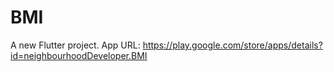 # BMI

A new Flutter project.
App URL: https://play.google.com/store/apps/details?id=neighbourhoodDeveloper.BMI

